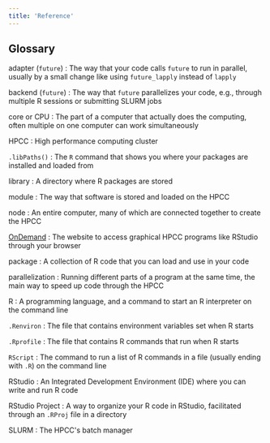 ```yaml
---
title: 'Reference'
---
```


## Glossary

adapter (`future`)
: The way that your code calls `future` to run in parallel, usually by a small change like using `future_lapply` instead of `lapply`

backend (`future`)
: The way that `future` parallelizes your code, e.g., through multiple R sessions or submitting SLURM jobs

core or CPU
: The part of a computer that actually does the computing, often multiple on one computer can work simultaneously

HPCC
: High performance computing cluster

`.libPaths()`
: The `R` command that shows you where your packages are installed and loaded from

library
: A directory where R packages are stored

module
: The way that software is stored and loaded on the HPCC

node
: An entire computer, many of which are connected together to create the HPCC

[OnDemand](https://ondemand.hpcc.msu.edu)
: The website to access graphical HPCC programs like RStudio through your browser

package
: A collection of R code that you can load and use in your code

parallelization
: Running different parts of a program at the same time, the main way to speed up code through the HPCC

R
: A programming language, and a command to start an R interpreter on the command line

`.Renviron`
: The file that contains environment variables set when R starts

`.Rprofile`
: The file that contains R commands that run when R starts

`RScript`
: The command to run a list of R commands in a file (usually ending with `.R`) on the command line

RStudio
: An Integrated Development Environment (IDE) where you can write and run R code

RStudio Project
: A way to organize your R code in RStudio, facilitated through an `.RProj` file in a directory

SLURM
: The HPCC's batch manager
